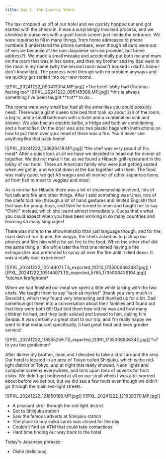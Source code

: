 ```yaml
---
title: Day 1; the journey there
---
```

The taxi dropped us off at our hotel and we quickly hopped out and got started with the check-in. It was a surprisingly involved process, and we checked in ourselves with a giant touch screen just inside the entrance. We were required to fill in many things, from home addresses to phone numbers (I understand the phone numbers, even though all ours were out of service because of the non-Japanese service provider, but home address?). We made a small mistake and accidentally put both me and mum on the room that was in her name, and then my brother and my dad went in the room in my name (why the second room wasn't booked in dad's name I don't know tbh). The process went through with no problem anyways and we quickly got settled into our new rooms.

<span class="centerimg">
![[PXL_20241222_090413004.MP.jpg]]
*The hotel lobby had Chritmas feeling too*
</span>


<span class="leftimg">
![[PXL_20241222_095145998.MP.jpg]]
*this is always something I've been taught **not** to do...
</span>

The rooms were very small but had all the amenities you could possibly need. There was a giant queen size bed that took up about 3/4 of the room, a big tv, and a small bathroom with a toilet and a combination sink and shower. We also had an electric kettle, a fridge and both air conditioning and a humidifier! On the door was also two plastic bags with instructions on how to put them over your head of there was a fire. You'd never see anything like that back home! 


<span class="rightimg">
![[PXL_20241222_103626418.MP.jpg]]
*the chef was very proud of his meat*
</span>
After a quick look at all we have we decided to head out for dinner all together. We did not make it far, as we found a Hibachi grill restaurant in the lobby of our hotel. There an American family who were just getting seated when we got in, and we sat down at the bar together with them. The food was really good, we got A5 wagyu and all manner of other Japanese items, all from fish to meat to veggies and miso!

As is normal for Hibachi there was a lot of showmanship involved, lots of fun talk and fire and other things. After I said something was Umai, one of the chefs told me (through a lot of hand gestures and limited English) that that was for young boys, and then he turned to mum and taught her to say "Oishii" instead, which she learnt almost immediately. Guess that's what you could expect when you have been working in so many countries and learning so many languages!

There was more to the showmanship than just language though, and for the main dish of our dinner, the wagyu, the chefs asked us to pick up our phones and film him whilst he set fire to the food. When the other chef did the same thing a little while later the first one mimed having a fire extinguisher and pretended to spray all over the fire until it died down. It was a really cool experience!

<span class="sidebysidecenter">
<span class="sidebyside"> ![[PXL_20241222_105144071.TS_exported_10210_1735006462487.jpg]] </span>
<span class="sidebyside"> ![[PXL_20241222_105144071.TS_exported_5765_1735006436104.jpg]] </span>
</span>
<span class="centerimg">
*kitchen firefighters*
</span>

When we had finished our meal we spent a little while talking with the two chefs. We taught them to say "tack så mycket" (thank you very much in Swedish), which they found very interesting and thanked us for a lot. Dad somehow got them into a conversation about their families and found out that they were both 65! Dad told them how old he was and how many children he had, and they both saluted and bowed to him, calling him Senpai. It was certainly a great start to our trip, and I'm really happy we went to that restaurant specifically, it had great food and even greater service!

<span class="leftimg">
![[PXL_20241222_113555259.TS_exported_12391_1735006506342.jpg]]
*o7 to you too gentlemen*
</span>


After dinner my brother, mum and I decided to take a stroll around the area. Our hotel is located in an area of Tokyo called Shinjuku, which is the red-light district of Tokyo, and at night that really showed. Neon lights and computer screens everywhere, and tons upon tons of adverts for host clubs. We didn't get bothered at all on our stroll which I was a bit worried about before we set out, but we did see a few touts even though we didn't go through the main red-light streets.

![[PXL_20241222_121850188.MP.jpg]]
![[PXL_20241222_121938370.MP.jpg]]

* A pleasant stroll through the red light district
* Got to Shinjuku station
* Saw the famous adverts at Shinjuku station
* The place to buy suika cards was closed for the day
* Couldn't find an ATM that could take contactless
* Hard time finding our way back to the hotel

Today's Japanese phrases:
* Oishii (delicious)
